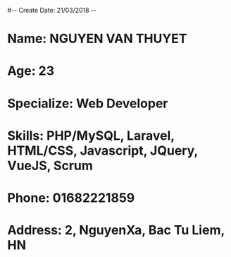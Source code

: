 #-- Create Date: 21/03/2018 --
# Name: NGUYEN VAN THUYET
# Age: 23
# Specialize: Web Developer
# Skills: PHP/MySQL, Laravel, HTML/CSS, Javascript, JQuery, VueJS, Scrum
# Phone: 01682221859
# Address: 2, NguyenXa, Bac Tu Liem, HN